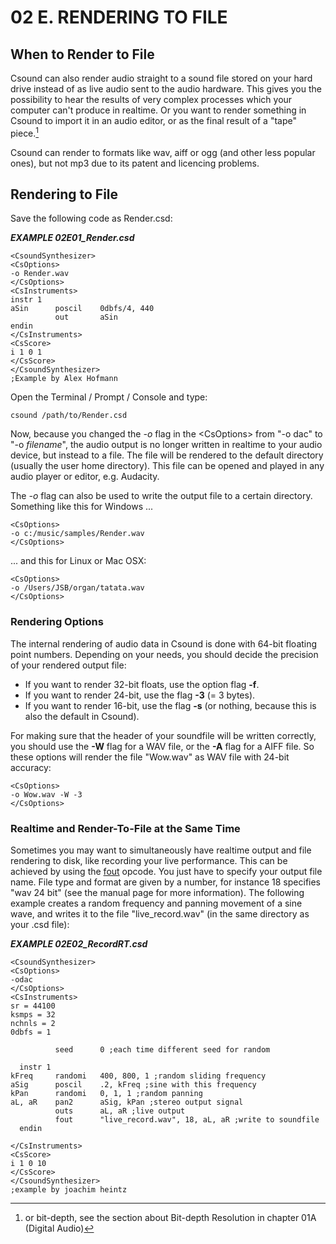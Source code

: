 02 E. RENDERING TO FILE
=======================

When to Render to File
----------------------

Csound can also render audio straight to a sound file stored on your
hard drive instead of as live audio sent to the audio hardware. This
gives you the possibility to hear the results of very complex processes
which your computer can't produce in realtime. Or you want to render
something in Csound to import it in an audio editor, or as the final
result of a "tape" piece.[^1]

Csound can render to formats like wav, aiff or ogg (and other less
popular ones), but not mp3 due to its patent and licencing problems.


Rendering to File
-----------------

Save the following code as Render.csd:

   ***EXAMPLE 02E01\_Render.csd***

~~~Csound
<CsoundSynthesizer>
<CsOptions>
-o Render.wav
</CsOptions>
<CsInstruments>
instr 1
aSin      poscil    0dbfs/4, 440
          out       aSin
endin
</CsInstruments>
<CsScore>
i 1 0 1
</CsScore>
</CsoundSynthesizer>
;Example by Alex Hofmann
~~~

Open the Terminal / Prompt / Console and type:

    csound /path/to/Render.csd

Now, because you changed the *-o* flag in the \<CsOptions\> from \"-o
dac\" to \"-o *filename*\", the audio output is no longer written in
realtime to your audio device, but instead to a file. The file will be
rendered to the default directory (usually the user home directory).
This file can be opened and played in any audio player or editor, e.g.
Audacity.

The *-o* flag can also be used to write the output file to a certain
directory. Something like this for Windows \...

    <CsOptions>
    -o c:/music/samples/Render.wav
    </CsOptions>

\... and this for Linux or Mac OSX:

    <CsOptions>
    -o /Users/JSB/organ/tatata.wav
    </CsOptions>


### Rendering Options

The internal rendering of audio data in Csound is done with 64-bit
floating point numbers. Depending on your needs, you should decide the
precision of your rendered output file:

-   If you want to render 32-bit floats, use the option flag **-f**.
-   If you want to render 24-bit, use the flag **-3** (= 3 bytes).
-   If you want to render 16-bit, use the flag **-s** (or nothing,
    because this is also the default in Csound).

For making sure that the header of your soundfile will be written
correctly, you should use the **-W** flag for a WAV file, or the **-A**
flag for a AIFF file. So these options will render the file \"Wow.wav\"
as WAV file with 24-bit accuracy:

    <CsOptions>
    -o Wow.wav -W -3
    </CsOptions>

### Realtime and Render-To-File at the Same Time

Sometimes you may want to simultaneously have realtime output and file
rendering to disk, like recording your live performance. This can be
achieved by using the
[fout](http://www.csounds.com/manual/html/fout.html)
opcode. You just have to specify your output file name. File type and
format are given by a number, for instance 18 specifies \"wav 24 bit\"
(see the manual page for more information). The following example
creates a random frequency and panning movement of a sine wave, and
writes it to the file \"live\_record.wav\" (in the same directory as
your .csd file):

   ***EXAMPLE 02E02\_RecordRT.csd***

~~~Csound
<CsoundSynthesizer>
<CsOptions>
-odac
</CsOptions>
<CsInstruments>
sr = 44100
ksmps = 32
nchnls = 2
0dbfs = 1

          seed      0 ;each time different seed for random

  instr 1
kFreq     randomi   400, 800, 1 ;random sliding frequency
aSig      poscil    .2, kFreq ;sine with this frequency
kPan      randomi   0, 1, 1 ;random panning
aL, aR    pan2      aSig, kPan ;stereo output signal
          outs      aL, aR ;live output
          fout      "live_record.wav", 18, aL, aR ;write to soundfile
  endin

</CsInstruments>
<CsScore>
i 1 0 10
</CsScore>
</CsoundSynthesizer>
;example by joachim heintz
~~~

[^1]:  or bit-depth, see the section about Bit-depth Resolution in chapter
    01A (Digital Audio)
